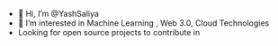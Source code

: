 - 👋 Hi, I’m @YashSaliya
- 👀 I’m interested in Machine Learning , Web 3.0, Cloud Technologies
- Looking for open source projects to contribute in 
<!---
YashSaliya/YashSaliya is a ✨ special ✨ repository because its `README.md` (this file) appears on your GitHub profile.
You can click the Preview link to take a look at your changes.
--->
